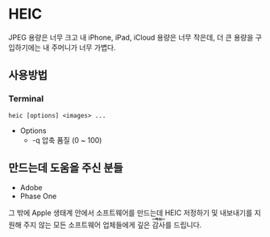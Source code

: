 # HEIC

JPEG 용량은 너무 크고 내 iPhone, iPad, iCloud 용량은 너무 작은데, 더 큰 용량을 구입하기에는 내 주머니가 너무 가볍다.  

## 사용방법

### Terminal

```shell
heic [options] <images> ...
```

- Options
    * -q 압축 품질 (0 ~ 100)

## 만드는데 도움을 주신 분들

- Adobe
- Phase One

그 밖에 Apple 생태계 안에서 소프트웨어를 만드는데 HEIC 저정하기 및 내보내기를 지원해 주지 않는 모든 소프트웨어 업체들에게 깊은 <ruby>감사<rt>~~빡침~~</rt></ruby>를 드립니다.
